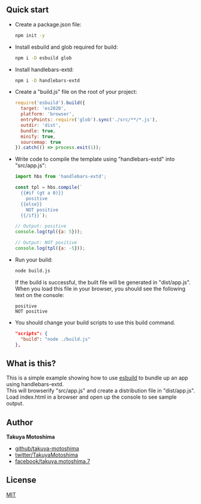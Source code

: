 ## Quick start

* Create a package.json file:
  ```bash
  npm init -y
  ```

* Install esbuild and glob required for build:
  ```bash
  npm i -D esbuild glob
  ```

* Install handlebars-extd:
  ```bash
  npm i -D handlebars-extd
  ```

* Create a "build.js" file on the root of your project: 
  ```js
  require('esbuild').build({
    target: 'es2020',
    platform: 'browser',
    entryPoints: require('glob').sync('./src/**/*.js'),
    outdir: 'dist',
    bundle: true,
    minify: true,
    sourcemap: true
  }).catch(() => process.exit(1));
  ```

* Write code to compile the template using "handlebars-extd" into "src/app.js":
  ```js
  import hbs from 'handlebars-extd';

  const tpl = hbs.compile(`
    {{#if (gt a 0)}}
      positive
    {{else}}
      NOT positive
    {{/if}}`);
  
  // Output: positive
  console.log(tpl({a: 5}));

  // Output: NOT positive
  console.log(tpl({a: -5}));
  ```

* Run your build:
  ```bash
  node build.js
  ```

  If the build is successful, the built file will be generated in "dist/app.js".  
  When you load this file in your browser, you should see the following text on the console:
  ```text
  positive
  NOT positive
  ```

* You should change your build scripts to use this build command.
  ```json
  "scripts": {
    "build": "node ./build.js"
  },
  ```

## What is this?

This is a simple example showing how to use [esbuild](https://esbuild.github.io/) to bundle up an app using handlebars-extd.  
This will browserify "src/app.js" and create a distribution file in "dist/app.js".
Load index.html in a browser and open up the console to see sample output.

## Author

**Takuya Motoshima**

* [github/takuya-motoshima](https://github.com/takuya-motoshima)
* [twitter/TakuyaMotoshima](https://twitter.com/TakuyaMotoshima)
* [facebook/takuya.motoshima.7](https://www.facebook.com/takuya.motoshima.7)

## License

[MIT](LICENSE)